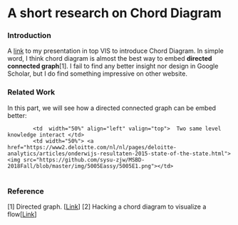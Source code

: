# A short research on Chord Diagram

### Introduction
A [link](https://sysu-zjw.github.io/5005TopVIS/) to my presentation in top VIS to introduce Chord Diagram. 
In simple word, I think chord diagram is almost the best way to embed **directed connected graph**[1]. I fail to find any better insight nor design in Google Scholar, but I do find something impressive on other website. 

### Related Work
In this part, we will see how a directed connected graph can be embed better:

<table border=0 >

            <td  width="50%" align="left" valign="top">  Two same level knowledge interact </td>
            <td width="50%"> <a href="https://www2.deloitte.com/nl/nl/pages/deloitte-analytics/articles/onderwijs-resultaten-2015-state-of-the-state.html"> <img src="https://github.com/sysu-zjw/MSBD-2018Fall/blob/master/img/5005Eassy/5005E1.png"></td>


</table>




### Reference
[1] Directed graph. [[Link](https://en.wikipedia.org/wiki/Directed_graph)]
[2] Hacking a chord diagram to visualize a flow[[Link](https://www.visualcinnamon.com/2015/08/stretched-chord.html)]